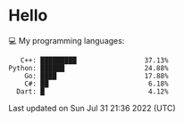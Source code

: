 # Hello

💻 My programming languages:

```
   C++: █████████                 37.13%
Python: ██████                    24.88%
    Go: ████                      17.88%
    C#: ██                         6.18%
  Dart: █                          4.12%
```

Last updated on Sun Jul 31 21:36 2022 (UTC)

